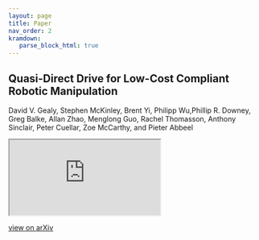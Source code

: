 ```yaml
---
layout: page
title: Paper
nav_order: 2
kramdown:
   parse_block_html: true
---
```


## Quasi-Direct Drive for Low-Cost Compliant Robotic Manipulation

David V. Gealy, Stephen McKinley, Brent Yi, Philipp Wu,Phillip R. Downey, Greg Balke, Allan Zhao, Menglong Guo, Rachel Thomasson, Anthony Sinclair, Peter Cuellar, Zoe McCarthy, and Pieter Abbeel

<iframe src="https://drive.google.com/file/d/1IIJE8LaXqsBkqYoe7xZxhNppKoo9f9eV/preview"></iframe>

[view on arXiv](https://arxiv.org/abs/1904.03815)
<!-- 
Two column layout

<div class="row">
   <div class="four columns" markdown="1">
   **Robot specifications:**

   - Blah blah blah
   - Blah blah blah
   - Blah blah blah
   - Blah blah blah
   - Blah blah blah
   - Blah blah blah
   </div>
   <div class="eight columns">
      <iframe src="https://drive.google.com/file/d/1IIJE8LaXqsBkqYoe7xZxhNppKoo9f9eV/preview"></iframe>
   </div>
</div>

-->
